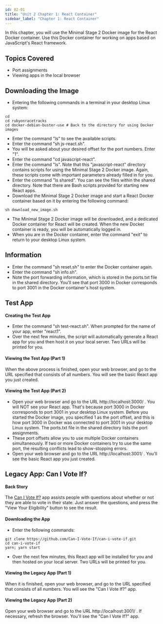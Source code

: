 ```yaml
---
id: 02-01
title: "Unit 2 Chapter 1: React Container"
sidebar_label: "Chapter 1: React Container"
---
```


In this chapter, you will use the Minimal Stage 2 Docker image for the React Docker container.  Use this Docker container for working on apps based on JavaScript's React framework.

## Topics Covered
* Port assignments
* Viewing apps in the local browser

## Downloading the Image
* Entering the following commands in a terminal in your desktop Linux system:
```
cd
cd rubyonracetracks
cd docker-debian-buster-use # Back to the directory for using Docker images
```
* Enter the command "ls" to see the available scripts.
* Enter the command "sh js-react.sh".
* You will be asked about your desired offset for the port numbers.  Enter "1".
* Enter the command "cd javascript-react".
* Enter the command "ls".  Note that this "javascript-react" directory contains scripts for using the Minimal Stage 2 Docker image.  Again, these scripts come with important parameters already filled in for you.
* Enter the command "ls shared".  You can see the files within the shared directory.  Note that there are Bash scripts provided for starting new React apps.
* Download the Minimal Stage 2 Docker image and start a React Docker container based on it by entering the following command:
```
sh download_new_image.sh
```
* The Minimal Stage 2 Docker image will be downloaded, and a dedicated Docker container for React will be created. When the new Docker container is ready, you will be automatically logged in.
* When you are in the Docker container, enter the command "exit" to return to your desktop Linux system.

## Information
* Enter the command "sh reset.sh" to enter the Docker container again.
* Enter the command "sh info.sh".
* Note the port forwarding information, which is stored in the ports.txt file in the shared directory.  You'll see that port 3000 in Docker corresponds to port 3001 in the Docker container's host system.

## Test App

#### Creating the Test App
* Enter the command "sh test-react.sh".  When prompted for the name of your app, enter "react1".
* Over the next few minutes, the script will automatically generate a React app for you and then host it on your local server.  Two URLs will be printed for you.

#### Viewing the Test App (Part 1)
When the above process is finished, open your web browser, and go to the URL specified that consists of all numbers.  You will see the basic React app you just created.

#### Viewing the Test App (Part 2)
* Open your web browser and go to the URL http://localhost:3000/ .  You will NOT see your React app.  That's because port 3000 in Docker corresponds to port 3001 in your desktop Linux system.  Before you started the Docker image, you specified 1 as the port offset, and this is how port 3000 in Docker was connected to port 3001 in your desktop Linux system.  The ports.txt file in the shared directory lists the port assignments.
* These port offsets allow you to use multiple Docker containers simultaneously.  If two or more Docker containers try to use the same port, the resulting conflicts lead to show-stopping errors.
* Open your web browser and go to the URL http://localhost:3001/ .  You'll see the basic React app you just created.

## Legacy App: Can I Vote If?

#### Back Story
The [Can I Vote If?](http://can-i-vote-if-beta.herokuapp.com/) app assists people with questions about whether or not they are able to vote in their state.  Just answer the questions, and press the "View Your Eligibility" button to see the result.

#### Downloading the App
* Enter the following commands:
```
git clone https://github.com/Can-I-Vote-If/can-i-vote-if.git
cd can-i-vote-if
yarn; yarn start
```
* Over the next few minutes, this React app will be installed for you and then hosted on your local server.  Two URLs will be printed for you.

#### Viewing the Legacy App (Part 1)
When it is finished, open your web browser, and go to the URL specified that consists of all numbers.  You will see the "Can I Vote If?" app.

#### Viewing the Legacy App (Part 2)
Open your web browser and go to the URL http://localhost:3001/ .  If necessary, refresh the browser.  You'll see the "Can I Vote If?" app.
